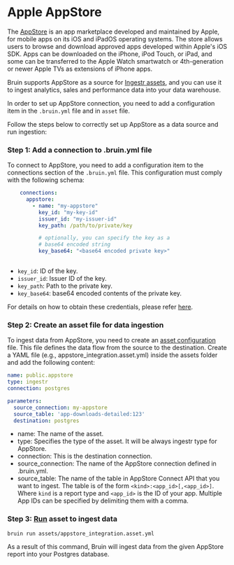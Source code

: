 # Apple AppStore
The [AppStore](https://appstore.com/) is an app marketplace developed and maintained by Apple, for mobile apps on its iOS and iPadOS operating systems. The store allows users to browse and download approved apps developed within Apple's iOS SDK. Apps can be downloaded on the iPhone, iPod Touch, or iPad, and some can be transferred to the Apple Watch smartwatch or 4th-generation or newer Apple TVs as extensions of iPhone apps.

Bruin supports AppStore as a source for [Ingestr assets](/assets/ingestr), and you can use it to ingest analytics, sales and performance data into your data warehouse.

In order to set up AppStore connection, you need to add a configuration item in the `.bruin.yml` file and in `asset` file. 

Follow the steps below to correctly set up AppStore as a data source and run ingestion:

### Step 1: Add a connection to .bruin.yml file

To connect to AppStore, you need to add a configuration item to the connections section of the `.bruin.yml` file. This configuration must comply with the following schema:

```yaml
    connections:
      appstore:
        - name: "my-appstore"
          key_id: "my-key-id"
          issuer_id: "my-issuer-id"
          key_path: /path/to/private/key

          # optionally, you can specify the key as a 
          # base64 encoded string
          key_base64: "<base64 encoded private key>"
          
```

* `key_id`: ID of the key.
* `issuer_id`: Issuer ID of the key.
* `key_path`: Path to the private key.
* `key_base64`: base64 encoded contents of the private key.

For details on how to obtain these credentials, please refer [here](https://bruin-data.github.io/ingestr/supported-sources/appstore.html#setting-up-appstore-integration).

### Step 2: Create an asset file for data ingestion

To ingest data from AppStore, you need to create an [asset configuration](/assets/ingestr#asset-structure) file. This file defines the data flow from the source to the destination. Create a YAML file (e.g., appstore_integration.asset.yml) inside the assets folder and add the following content:

```yaml
name: public.appstore
type: ingestr
connection: postgres

parameters:
  source_connection: my-appstore
  source_table: 'app-downloads-detailed:123'
  destination: postgres
```

- name: The name of the asset.
- type: Specifies the type of the asset. It will be always ingestr type for AppStore.
- connection: This is the destination connection.
- source_connection: The name of the AppStore connection defined in .bruin.yml.
- source_table: The name of the table in AppStore Connect API that you want to ingest. The table is of the form `<kind>:<app_id>[,<app_id>]`. Where `kind` is a report type and `<app_id>` is the ID of your app. Multiple App IDs can be specified by delimiting them with a comma.

### Step 3: [Run](/commands/run) asset to ingest data
```
bruin run assets/appstore_integration.asset.yml
```
As a result of this command, Bruin will ingest data from the given AppStore report into your Postgres database.